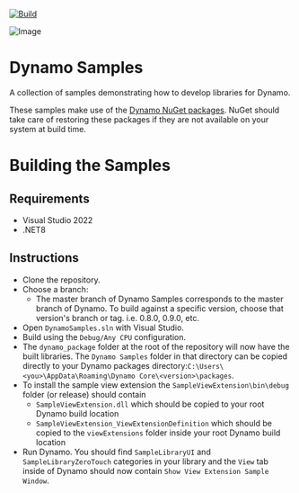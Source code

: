 [![Build](https://github.com/DynamoDS/DynamoSamples/actions/workflows/build.yml/badge.svg)](https://github.com/DynamoDS/DynamoSamples/actions/workflows/build.yml)

![Image](https://raw.github.com/ikeough/Dynamo/master/doc/distrib/Images/dynamo_logo_dark.png)

# Dynamo Samples

A collection of samples demonstrating how to develop libraries for Dynamo.

These samples make use of the [Dynamo NuGet packages](https://www.nuget.org/packages?q=DynamoVisualProgramming). NuGet should take care of restoring these packages if they are not available on your system at build time.

# Building the Samples

## Requirements

- Visual Studio 2022
- .NET8

## Instructions

- Clone the repository.
- Choose a branch:
  - The master branch of Dynamo Samples corresponds to the master branch of Dynamo. To build against a specific version, choose that version's branch or tag. i.e. 0.8.0, 0.9.0, etc.
- Open `DynamoSamples.sln` with Visual Studio.
- Build using the `Debug/Any CPU` configuration.
- The `dynamo_package` folder at the root of the repository will now have the built libraries. The `Dynamo Samples` folder in that directory can be copied directly to your Dynamo packages directory:`C:\Users\<you>\AppData\Roaming\Dynamo Core\<version>\packages`.
- To install the sample view extension the `SampleViewExtension\bin\debug` folder (or release) should contain
  - `SampleViewExtension.dll` which should be copied to your root Dynamo build location
  - `SampleViewExtension_ViewExtensionDefinition` which should be copied to the `viewExtensions` folder inside your root Dynamo build location
- Run Dynamo. You should find `SampleLibraryUI` and `SampleLibraryZeroTouch` categories in your library and the `View` tab inside of Dynamo should now contain `Show View Extension Sample Window`.
